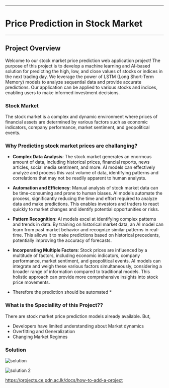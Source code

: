 ___
# Price Prediction in Stock Market
___
## Project Overview
Welcome to our stock market price prediction web application project! The purpose of this project is to develop a machine learning and AI-based solution for predicting the high, low, and close values of stocks or indices in the next trading day. We leverage the power of LSTM (Long Short-Term Memory) models to analyze sequential data and provide accurate predictions. Our application can be applied to various stocks and indices, enabling users to make informed investment decisions.

### Stock Market
The stock market is a complex and dynamic environment where prices of financial assets are determined by various factors such as economic indicators, company performance, market sentiment, and geopolitical events.

### Why Predicting stock market prices are challanging?
+ **Complex Data Analysis**: The stock market generates an enormous amount of data, including historical prices, financial reports, news articles, social media sentiment, and more. AI models can effectively analyze and process this vast volume of data, identifying patterns and correlations that may not be readily apparent to human analysts.

+ **Automation and Efficiency**: Manual analysis of stock market data can be time-consuming and prone to human biases. AI models automate the process, significantly reducing the time and effort required to analyze data and make predictions. This enables investors and traders to react quickly to market changes and identify potential opportunities or risks.

+ **Pattern Recognition**: AI models excel at identifying complex patterns and trends in data. By training on historical market data, an AI model can learn from past market behavior and recognize similar patterns in real-time. This allows it to make predictions based on historical precedents, potentially improving the accuracy of forecasts.

+ **Incorporating Multiple Factors**: Stock prices are influenced by a multitude of factors, including economic indicators, company performance, market sentiment, and geopolitical events. AI models can integrate and weigh these various factors simultaneously, considering a broader range of information compared to traditional models. This holistic approach can provide more comprehensive insights into stock price movements.

* Therefore the prediction should be automated *

### What is the Speciallity of this Project??
There are stock market price prediction models already available.
But,
  * Developers have limited understanding about Market dynamics
  * Overfitting and Generalization
  * Changing Market Regimes
 
### Solution
![solution](https://github.com/cepdnaclk/e18-6sp-Price-Prediction-in-Stock-Market/assets/73388062/ad791cbf-d3d0-4390-881b-7a8d797536f8)

![solution 2](https://github.com/cepdnaclk/e18-6sp-Price-Prediction-in-Stock-Market/assets/73388062/b1a3d333-73fe-4f6a-8b7f-de9241e33146)


https://projects.ce.pdn.ac.lk/docs/how-to-add-a-project
